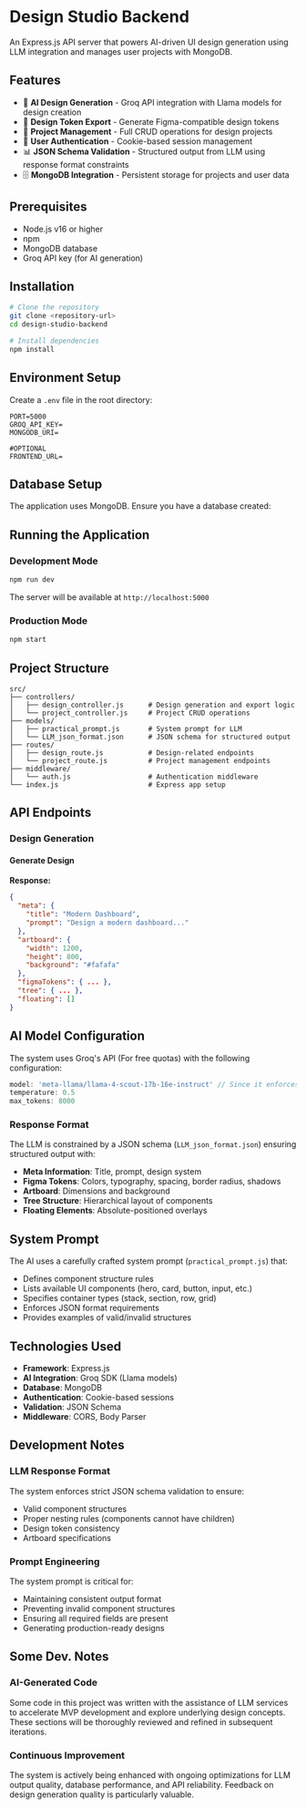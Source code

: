 # Design Studio Backend

An Express.js API server that powers AI-driven UI design generation using LLM integration and manages user projects with MongoDB.

## Features

- 🤖 **AI Design Generation** - Groq API integration with Llama models for design creation
- 🎨 **Design Token Export** - Generate Figma-compatible design tokens
- 💾 **Project Management** - Full CRUD operations for design projects
- 🔐 **User Authentication** - Cookie-based session management
- 📊 **JSON Schema Validation** - Structured output from LLM using response format constraints
- 🗄️ **MongoDB Integration** - Persistent storage for projects and user data

## Prerequisites

- Node.js v16 or higher
- npm
- MongoDB database
- Groq API key (for AI generation)

## Installation

```bash
# Clone the repository
git clone <repository-url>
cd design-studio-backend

# Install dependencies
npm install
```

## Environment Setup

Create a `.env` file in the root directory:

```env
PORT=5000
GROQ_API_KEY=
MONGODB_URI=

#OPTIONAL
FRONTEND_URL=
```

## Database Setup

The application uses MongoDB. Ensure you have a database created:



## Running the Application

### Development Mode

```bash
npm run dev
```

The server will be available at `http://localhost:5000`

### Production Mode

```bash
npm start
```

## Project Structure

```
src/
├── controllers/
│   ├── design_controller.js      # Design generation and export logic
│   └── project_controller.js     # Project CRUD operations
├── models/
│   ├── practical_prompt.js       # System prompt for LLM
│   └── LLM_json_format.json      # JSON schema for structured output
├── routes/
│   ├── design_route.js           # Design-related endpoints
│   └── project_route.js          # Project management endpoints
├── middleware/
│   └── auth.js                   # Authentication middleware
└── index.js                      # Express app setup
```

## API Endpoints

### Design Generation

#### Generate Design


**Response:**
```json
{
  "meta": {
    "title": "Modern Dashboard",
    "prompt": "Design a modern dashboard..."
  },
  "artboard": {
    "width": 1200,
    "height": 800,
    "background": "#fafafa"
  },
  "figmaTokens": { ... },
  "tree": { ... },
  "floating": []
}
```


## AI Model Configuration

The system uses Groq's API (For free quotas) with the following configuration:

```javascript
model: 'meta-llama/llama-4-scout-17b-16e-instruct' // Since it enforces desired json structure for outputs
temperature: 0.5
max_tokens: 8000
```

### Response Format

The LLM is constrained by a JSON schema (`LLM_json_format.json`) ensuring structured output with:

- **Meta Information**: Title, prompt, design system
- **Figma Tokens**: Colors, typography, spacing, border radius, shadows
- **Artboard**: Dimensions and background
- **Tree Structure**: Hierarchical layout of components
- **Floating Elements**: Absolute-positioned overlays

## System Prompt

The AI uses a carefully crafted system prompt (`practical_prompt.js`) that:

- Defines component structure rules
- Lists available UI components (hero, card, button, input, etc.)
- Specifies container types (stack, section, row, grid)
- Enforces JSON format requirements
- Provides examples of valid/invalid structures

## Technologies Used

- **Framework**: Express.js
- **AI Integration**: Groq SDK (Llama models)
- **Database**: MongoDB
- **Authentication**: Cookie-based sessions
- **Validation**: JSON Schema
- **Middleware**: CORS, Body Parser

## Development Notes

### LLM Response Format

The system enforces strict JSON schema validation to ensure:
- Valid component structures
- Proper nesting rules (components cannot have children)
- Design token consistency
- Artboard specifications

### Prompt Engineering

The system prompt is critical for:
- Maintaining consistent output format
- Preventing invalid component structures
- Ensuring all required fields are present
- Generating production-ready designs

## Some Dev. Notes

### AI-Generated Code
Some code in this project was written with the assistance of LLM services to accelerate MVP development and explore underlying design concepts. These sections will be thoroughly reviewed and refined in subsequent iterations.

### Continuous Improvement
The system is actively being enhanced with ongoing optimizations for LLM output quality, database performance, and API reliability. Feedback on design generation quality is particularly valuable.
